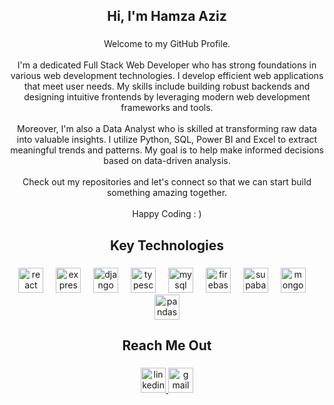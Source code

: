 <h2 align="center">Hi, I'm Hamza Aziz</h2>

###

<p align="center">Welcome to my GitHub Profile.<br><br>I'm a dedicated Full Stack Web Developer who has strong foundations in various web development technologies. I develop efficient web applications that meet user needs. My skills include building robust backends and designing intuitive frontends by leveraging modern web development frameworks and tools.<br><br>Moreover, I'm also a Data Analyst who is skilled at transforming raw data into valuable insights. I utilize Python, SQL, Power BI and Excel to extract meaningful trends and patterns. My goal is to help make informed decisions based on data-driven analysis.<br><br>Check out my repositories and let's connect so that we can start build something amazing together.<br><br>Happy Coding : )</p>

###

<h2 align="center">Key Technologies</h2>

###

<div align="center">
  <img src="https://cdn.jsdelivr.net/gh/devicons/devicon/icons/react/react-original.svg" height="40" alt="react logo"  />
  <img width="12" />
  <img src="https://skillicons.dev/icons?i=express" height="40" alt="express logo"  />
  <img width="12" />
  <img src="https://skillicons.dev/icons?i=django" height="40" alt="django logo"  />
  <img width="12" />
  <img src="https://cdn.jsdelivr.net/gh/devicons/devicon/icons/typescript/typescript-original.svg" height="40" alt="typescript logo"  />
  <img width="12" />
  <img src="https://skillicons.dev/icons?i=mysql" height="40" alt="mysql logo"  />
  <img width="12" />
  <img src="https://cdn.simpleicons.org/firebase/FFCA28" height="40" alt="firebase logo"  />
  <img width="12" />
  <img src="https://cdn.simpleicons.org/supabase/3ECF8E" height="40" alt="supabase logo"  />
  <img width="12" />
  <img src="https://cdn.simpleicons.org/mongodb/47A248" height="40" alt="mongodb logo"  />
  <img width="12" />
  <img src="https://cdn.jsdelivr.net/gh/devicons/devicon/icons/pandas/pandas-original.svg" height="40" alt="pandas logo"  />
</div>

###

<h2 align="center">Reach Me Out</h2>

###

<div align="center">
  <a href="https://linkedin.com/in/iamhamzaaziz" target="_blank">
    <img src="https://img.shields.io/static/v1?message=Visit%20my%20LinkedIn&logo=linkedin&label=&color=0077B5&logoColor=white&labelColor=&style=for-the-badge" height="40" alt="linkedin logo"  />
  </a>
  <a href="mailto:hamzaaziz086@gmail.com" target="_blank">
    <img src="https://img.shields.io/static/v1?message=Email%20Me&logo=gmail&label=&color=D14836&logoColor=white&labelColor=&style=for-the-badge" height="40" alt="gmail logo"  />
  </a>
</div>

###
